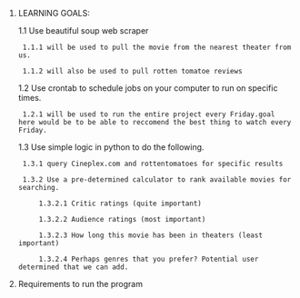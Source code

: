 1. LEARNING GOALS:

    1.1 Use beautiful soup web scraper

        1.1.1 will be used to pull the movie from the nearest theater from us.

        1.1.2 will also be used to pull rotten tomatoe reviews
    
    1.2 Use crontab to schedule jobs on your computer to run on specific times. 

        1.2.1 will be used to run the entire project every Friday.goal here would be to be able to reccomend the best thing to watch every Friday.
    
    1.3 Use simple logic in python to do the following.

        1.3.1 query Cineplex.com and rottentomatoes for specific results

        1.3.2 Use a pre-determined calculator to rank available movies for searching.

            1.3.2.1 Critic ratings (quite important)

            1.3.2.2 Audience ratings (most important)

            1.3.2.3 How long this movie has been in theaters (least important)

            1.3.2.4 Perhaps genres that you prefer? Potential user determined that we can add.

2. Requirements to run the program
        